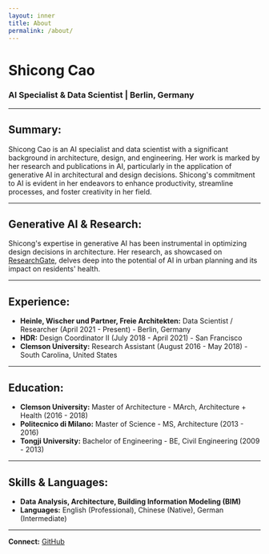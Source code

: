 ```yaml
---
layout: inner
title: About
permalink: /about/
---
```

# Shicong Cao
### AI Specialist & Data Scientist | Berlin, Germany

---

## Summary:

Shicong Cao is an AI specialist and data scientist with a significant background in architecture, design, and engineering. Her work is marked by her research and publications in AI, particularly in the application of generative AI in architectural and design decisions. Shicong's commitment to AI is evident in her endeavors to enhance productivity, streamline processes, and foster creativity in her field.

---

## Generative AI & Research:

Shicong's expertise in generative AI has been instrumental in optimizing design decisions in architecture. Her research, as showcased on [ResearchGate](https://www.researchgate.net/profile/Shicong-Cao), delves deep into the potential of AI in urban planning and its impact on residents' health. 

---

## Experience:

- **Heinle, Wischer und Partner, Freie Architekten:** Data Scientist / Researcher (April 2021 - Present) - Berlin, Germany
- **HDR:** Design Coordinator II (July 2018 - April 2021) - San Francisco
- **Clemson University:** Research Assistant (August 2016 - May 2018) - South Carolina, United States

---

## Education:

- **Clemson University:** Master of Architecture - MArch, Architecture + Health (2016 - 2018)
- **Politecnico di Milano:** Master of Science - MS, Architecture (2013 - 2016)
- **Tongji University:** Bachelor of Engineering - BE, Civil Engineering (2009 - 2013)

---

## Skills & Languages:

- **Data Analysis, Architecture, Building Information Modeling (BIM)**
- **Languages:** English (Professional), Chinese (Native), German (Intermediate)

---

**Connect:** [GitHub](https://github.com/shicong0720)


